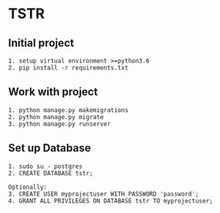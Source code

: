 # TSTR

## Initial project
```
1. setup virtual environment >=python3.6
2. pip install -r requirements.txt
```

## Work with project
```
1. python manage.py makemigrations
2. python manage.py migrate
3. python manage.py runserver
```

## Set up Database
```
1. sudo su - postgres
2. CREATE DATABASE tstr;

Optionally:
3. CREATE USER myprojectuser WITH PASSWORD 'password';
4. GRANT ALL PRIVILEGES ON DATABASE tstr TO myprojectuser;
```
